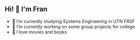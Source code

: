 ## Hi! 👋 I'm Fran

- 🌱 I’m currently studying Systems Engineering in UTN FRSF
- 🔭 I’m currently working on some group projects for college
- 📼 I love movies and books

<!--
**FranciscoKuchen1/FranciscoKuchen1** is a ✨ _special_ ✨ repository because its `README.md` (this file) appears on your GitHub profile.

Here are some ideas to get you started:

- 🔭 I’m currently working on ...
- 🌱 I’m currently learning ...
- 👯 I’m looking to collaborate on ...
- 🤔 I’m looking for help with ...
- 💬 Ask me about ...
- 📫 How to reach me: ...
- 😄 Pronouns: ...
- ⚡ Fun fact: ...
-->
